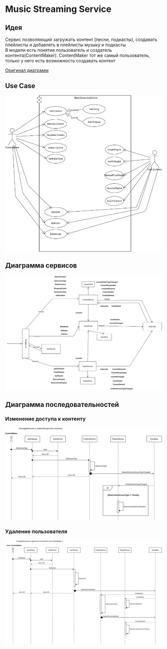 # Music Streaming Service

## Идея
Сервис позволяющий загружать контент (песни, подкасты), создавать плейлисты и добавлять в плейлисты музыку и подкасты  
В модели есть понятие пользователь и создатель контента(ContentMaker). ContentMaker тот же самый пользователь, только у него есть возможность создавать контент

[Оригинал диаграмм](https://drive.google.com/drive/folders/1TCwzjnvnvKQ2g8pzUVq1ox6fchF_cI8x?usp=sharing)
## Use Case
![Use case](diagrams/streaming-service-use-case.png)

## Диаграмма сервисов
![Services diagram](diagrams/streaming-service.png)

## Диаграмма последовательностей

### Изменение доступа к контенту
![Content renaming](diagrams/streaming-service-sequence.png)

### Удаление пользователя
![Deleting user](diagrams/streaming-service-delete-user-sequence.png)